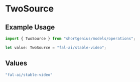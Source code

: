 # TwoSource

## Example Usage

```typescript
import { TwoSource } from "shortgenius/models/operations";

let value: TwoSource = "fal-ai/stable-video";
```

## Values

```typescript
"fal-ai/stable-video"
```